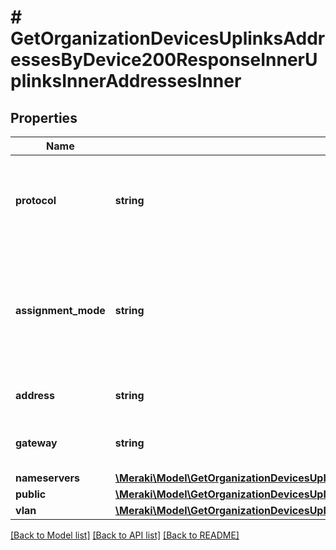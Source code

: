 # # GetOrganizationDevicesUplinksAddressesByDevice200ResponseInnerUplinksInnerAddressesInner

## Properties

Name | Type | Description | Notes
------------ | ------------- | ------------- | -------------
**protocol** | **string** | Type of address for the device uplink. Available options are: ipv4, ipv6. | [optional]
**assignment_mode** | **string** | Indicates how the device uplink address is assigned. Available options are: static, dynamic. | [optional]
**address** | **string** | Device uplink address. | [optional]
**gateway** | **string** | Device uplink gateway address. | [optional]
**nameservers** | [**\Meraki\Model\GetOrganizationDevicesUplinksAddressesByDevice200ResponseInnerUplinksInnerAddressesInnerNameservers**](GetOrganizationDevicesUplinksAddressesByDevice200ResponseInnerUplinksInnerAddressesInnerNameservers.md) |  | [optional]
**public** | [**\Meraki\Model\GetOrganizationDevicesUplinksAddressesByDevice200ResponseInnerUplinksInnerAddressesInnerPublic**](GetOrganizationDevicesUplinksAddressesByDevice200ResponseInnerUplinksInnerAddressesInnerPublic.md) |  | [optional]
**vlan** | [**\Meraki\Model\GetOrganizationDevicesUplinksAddressesByDevice200ResponseInnerUplinksInnerAddressesInnerVlan**](GetOrganizationDevicesUplinksAddressesByDevice200ResponseInnerUplinksInnerAddressesInnerVlan.md) |  | [optional]

[[Back to Model list]](../../README.md#models) [[Back to API list]](../../README.md#endpoints) [[Back to README]](../../README.md)
